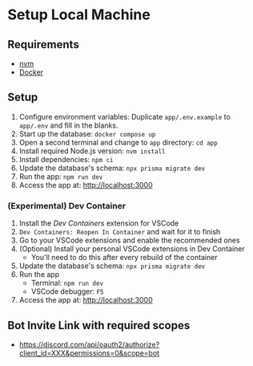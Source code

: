 # Setup Local Machine

## Requirements

- [nvm](https://github.com/nvm-sh/nvm)
- [Docker](https://www.docker.com/)

## Setup

1. Configure environment variables: Duplicate `app/.env.example` to `app/.env` and fill in the blanks.
2. Start up the database: `docker compose up`
3. Open a second terminal and change to `app` directory: `cd app`
2. Install required Node.js version: `nvm install`
3. Install dependencies: `npm ci`
5. Update the database's schema: `npx prisma migrate dev`
6. Run the app: `npm run dev`
7. Access the app at: <http://localhost:3000>

### (Experimental) Dev Container

1. Install the _Dev Containers_ extension for VSCode
2. `Dev Containers: Reopen In Container` and wait for it to finish
3. Go to your VSCode extensions and enable the recommended ones
4. (Optional) Install your personal VSCode extensions in Dev Container
   - You'll need to do this after every rebuild of the container
5. Update the database's schema: `npx prisma migrate dev`
6. Run the app
   - Terminal: `npm run dev`
   - VSCode debugger: `F5`
7. Access the app at: <http://localhost:3000>

## Bot Invite Link with required scopes

- <https://discord.com/api/oauth2/authorize?client_id=XXX&permissions=0&scope=bot>
